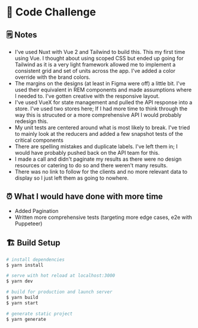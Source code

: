 # 🧮 Code Challenge

## 🗒 Notes

- I've used Nuxt with Vue 2 and Tailwind to build this. This my first time using Vue. I thought about using scoped CSS but ended up going for Tailwind as it is a very light framework allowed me to implement a consistent grid and set of units across the app. I've added a color override with the brand colors.
- The margins on the designs (at least in Figma were off) a little bit. I've used their equivalent in REM components and made assumptions where I needed to. I've gotten creative with the responsive layout.
- I've used VueX for state management and pulled the API response into a store. I've used two stores here; If I had more time to think through the way this is strucuted or a more comprehensive API I would probably redesign this.
- My unit tests are centered around what is most likely to break. I've tried to mainly look at the reducers and added a few snapshot tests of the critical components
- There are spelling mistakes and duplicate labels. I've left them in; I would have probably pushed back on the API team for this.
- I made a call and didn't paginate my results as there were no design resources or catering to do so and there weren't many results.
- There was no link to follow for the clients and no more relevant data to display so I just left them as going to nowhere.

## ⏰ What I would have done with more time

- Added Pagination
- Written more comprehensive tests (targeting more edge cases, e2e with Puppeteer)

## 🏗️ Build Setup

```bash
# install dependencies
$ yarn install

# serve with hot reload at localhost:3000
$ yarn dev

# build for production and launch server
$ yarn build
$ yarn start

# generate static project
$ yarn generate
```
